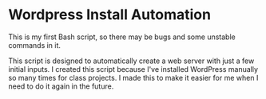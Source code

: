 # Wordpress Install Automation
This is my first Bash script, so there may be bugs and some unstable commands in it.

This script is designed to automatically create a web server with just a few initial inputs. I created this script because I've installed WordPress manually so many times for class projects. I made this to make it easier for me when I need to do it again in the future.